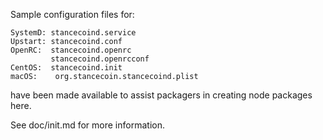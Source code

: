Sample configuration files for:
```
SystemD: stancecoind.service
Upstart: stancecoind.conf
OpenRC:  stancecoind.openrc
         stancecoind.openrcconf
CentOS:  stancecoind.init
macOS:    org.stancecoin.stancecoind.plist
```
have been made available to assist packagers in creating node packages here.

See doc/init.md for more information.
